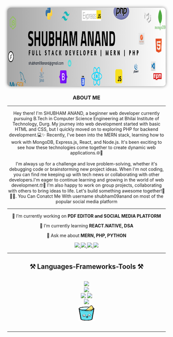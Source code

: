 <img style="width: 100%; height: 250px; max-width: 100%;box-shadow: 0 0 10px rgba(0, 0, 0, 0.5); border-radius: 10px;" src="https://github.com/shubham09anand/shubham09anand/blob/main/Profile_banner.png?raw=true" />

<h3 align="center">ABOUT ME</h3>
<hr>
<div align="center">
Hey there! I'm SHUBHAM ANAND, a beginner web developer currently pursuing B.Tech in Computer Science Engineering at Bhilai Institute of Technology, Durg. My journey into web development started with basic HTML and CSS, but I quickly moved on to exploring PHP for backend development.💻✨ Recently, I've been into the MERN stack, learning how to work with MongoDB, Express.js, React, and Node.js. It's been exciting to see how these technologies come together to create dynamic web applications.🌐🔧
<br><br>
I'm always up for a challenge and love problem-solving, whether it's debugging code or brainstorming new project ideas. When I'm not coding, you can find me keeping up with tech news or collaborating with other developers.I'm eager to continue learning and growing in the world of web development.🤓💬 I'm also happy to work on group projects, collaborating with others to bring ideas to life. Let's build something awesome together!💪🚀🌟. You Can Conatct Me With username shubham09anand on most of the popular social media platform
 </div>
 <hr>
<div align="center">
 
 🔭 I’m currently working on **PDF EDITOR and SOCIAL MEDIA PLATFORM**
 
 🌱 I’m currently learning **REACT.NATIVE, DSA**

💬 Ask me about **MERN, PHP, PYTHON**

 </div>
 
<div align="center"> 
  <a href="mailto:shubham09anand@gmail.com">
    <img src="https://img.shields.io/badge/Gmail-333333?style=for-the-badge&logo=gmail&logoColor=red" />
  </a>
  <a href="https://www.linkedin.com/in/subham09anand/" target="_blank">
    <img src="https://img.shields.io/badge/LinkedIn-0077B5?style=for-the-badge&logo=linkedin&logoColor=white" target="_blank" />
  </a>
  <a href="https://www.instagram.com/shubham09anand/?igsh=YTJvZDZlZmNwYWY1" target="_blank">
     <img src="https://img.shields.io/badge/Instagram-E4405F?style=for-the-badge&logo=instagram&logoColor=white" target="_blank" />
  </a>
	<a href="https://twitter.com/shubham09anand" target="_blank">
    <img src="https://img.shields.io/badge/X-000000?style=for-the-badge&logo=x&logoColor=white" target="_blank" />
  </a>
</div>

 <hr/>
 
<h2 align="center">⚒️ Languages-Frameworks-Tools ⚒️</h2>
<br/>
<div align="center">
    <img titwl="html" src="https://skillicons.dev/icons?i=html,css,sass,materialui,js,tailwind,bootstrap,jquery,react" /><br>
		<img src="https://skillicons.dev/icons?i=go,php,express,nodejs,npm" /><br>
		<img src="https://skillicons.dev/icons?i=mongodb,mysql" />
		<img src="https://skillicons.dev/icons?i=vscode,postman" /><br>
		<img src="https://skillicons.dev/icons?i=py,java" /><br>
		<img src="https://raw.githubusercontent.com/gin-gonic/logo/master/color.png" style="height: 50px; width: 50px;" />

	
</div>

<br/>
<hr/>
